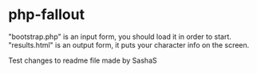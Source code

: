 # php-fallout
"bootstrap.php" is an input form, you should load it in order to start. 
"results.html" is an output form, it puts your character info on the screen.

Test changes to readme file made by SashaS

